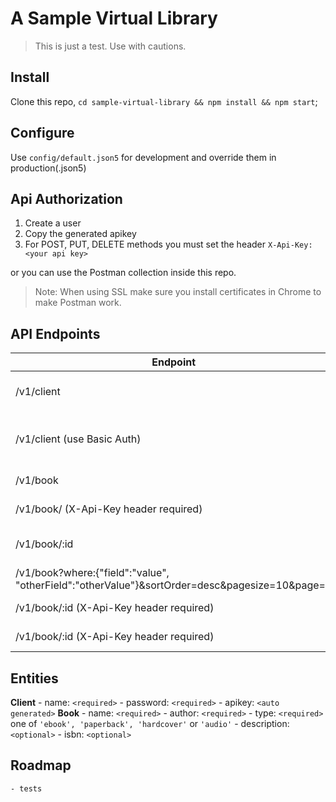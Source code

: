 # A Sample Virtual Library

> This is just a test. Use with cautions.

## Install

Clone this repo, `cd sample-virtual-library && npm install && npm start`;

## Configure

Use `config/default.json5` for development and override them in production(.json5)

## Api Authorization

1. Create a user
2. Copy the generated apikey
3. For POST, PUT, DELETE methods you must set the header `X-Api-Key: <your api key>`

or you can use the Postman collection inside this repo.
> Note: When using SSL make sure you install certificates in Chrome to make Postman work.

## API Endpoints

| Endpoint                                                                                      |    method   |           description              |
|-----------------------------------------------------------------------------------------------|:-----------:|------------------------------------|
| /v1/client                                                                                    |    POST     |  create client account             |
| /v1/client   (use Basic Auth)                                                                 |    GET      |  get account info (use basic auth) |
| /v1/book                                                                                      |    GET      |         get all books              |
| /v1/book/   (X-Api-Key header required)                                                       |    POST     |         create a book              |
| /v1/book/:id                                                                                  |    GET      |         get one book (by id)       |
| /v1/book?where:{"field":"value", "otherField":"otherValue"}&sortOrder=desc&pagesize=10&page=2 |    GET      |         Filter books               |
| /v1/book/:id  (X-Api-Key header required)                                                     |    PUT      |         update a book              |
| /v1/book/:id  (X-Api-Key header required)                                                     |    DELETE   |         delete a book              |

## Entities

**Client**
	- name: `<required>`
	- password: `<required>`
	- apikey: `<auto generated>`
**Book**
	- name: `<required>`
	- author: `<required>`
	- type: `<required>` one of `'ebook', 'paperback', 'hardcover'` or `'audio'`
	- description: `<optional>`
	- isbn: `<optional>`

## Roadmap
	- tests